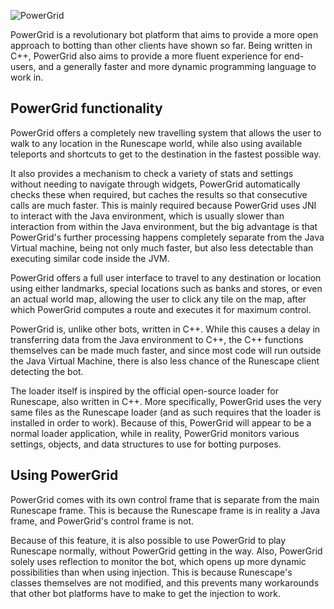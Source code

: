 
![PowerGrid](http://i.imgur.com/I8SAxWT.png)

PowerGrid is a revolutionary bot platform that aims to provide a more open approach to botting than other clients have shown so far. Being written in C++, PowerGrid also aims to provide a more fluent experience for end-users, and a generally faster and more dynamic programming language to work in.  

## PowerGrid functionality ##
PowerGrid offers a completely new travelling system that allows the user to walk to any location in the Runescape world, while also using available teleports and shortcuts to get to the destination in the fastest possible way.

It also provides a mechanism to check a variety of stats and settings without needing to navigate through widgets, PowerGrid automatically checks these when required, but caches the results so that consecutive calls are much faster. This is mainly required because PowerGrid uses JNI to interact with the Java environment, which is usually slower than interaction from within the Java environment, but the big advantage is that PowerGrid's further processing happens completely separate from the Java Virtual machine, being not only much faster, but also less detectable than executing similar code inside the JVM.

PowerGrid offers a full user interface to travel to any destination or location using either landmarks, special locations such as banks and stores, or even an actual world map, allowing the user to click any tile on the map, after which PowerGrid computes a route and executes it for maximum control.

PowerGrid is, unlike other bots, written in C++. While this causes a delay in transferring data from the Java environment to C++, the C++ functions themselves can be made much faster, and since most code will run outside the Java Virtual Machine, there is also less chance of the Runescape client detecting the bot. 

The loader itself is inspired by the official open-source loader for Runescape, also written in C++. More specifically, PowerGrid uses the very same files as the Runescape loader (and as such requires that the loader is installed in order to work). Because of this, PowerGrid will appear to be a normal loader application, while in reality, PowerGrid monitors various settings, objects, and data structures to use for botting purposes.



## Using PowerGrid ##

PowerGrid comes with its own control frame that is separate from the main Runescape frame.  This is because the Runescape frame is in reality a Java frame, and PowerGrid's control frame is not.

Because of this feature, it is also possible to use PowerGrid to play Runescape normally, without PowerGrid getting in the way. Also, PowerGrid solely uses reflection to monitor the bot, which opens up more dynamic possibilities than when using injection. This is because Runescape's classes themselves are not modified, and this prevents many workarounds that other bot platforms have to make to get the injection to work.
